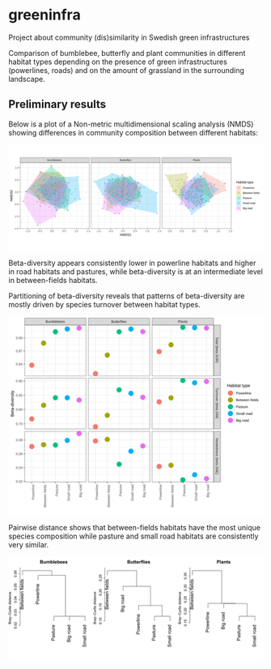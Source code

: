 # greeninfra
Project about community (dis)similarity in Swedish green infrastructures

Comparison of bumblebee, butterfly and plant communities in different habitat types depending on the presence of green infrastructures (powerlines, roads) and on the amount of grassland in the surrounding landscape. 

## Preliminary results

Below is a plot of a Non-metric multidimensional scaling analysis (NMDS) showing differences in community composition between different habitats:

![NMDS](nmds_plot.svg)


Beta-diversity appears consistently lower in powerline habitats and higher in road habitats and pastures, while beta-diversity is at an intermediate level in between-fields habitats.

Partitioning of beta-diversity reveals that patterns of beta-diversity are mostly driven by species turnover between habitat types.

![Beta](beta.div_plot.svg)


Pairwise distance shows that between-fields habitats have the most unique species composition while pasture and small road habitats are consistently very similar.

![Cluster](cluster.svg)
